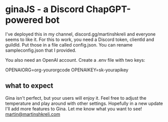 # ginaJS - a Discord ChapGPT-powered bot

I've deployed this in my channel, discord.gg/martinshkreli and everyone seems to like it.
For this to work, you need a Discord token, clientId and guildId. Put those in a file called config.json. You can rename sampleconfig.json that I provided.

You also need an OpenAI account. Create a .env file with two keys:

OPENAIORG=org-yourorgcode
OPENAIKEY=sk-yourapikey

## what to expect
Gina isn't perfect, but your users will enjoy it. Feel free to adjust the temperature and play around with other settings. Hopefully in a new update I'll add more features to Gina. Let me know what you want to see!
martin@martinshkreli.com
